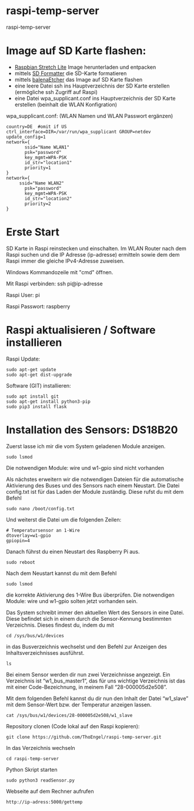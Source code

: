 # raspi-temp-server
raspi-temp-server


# Image auf SD Karte flashen:
- [Raspbian Stretch Lite](https://www.raspberrypi.org/downloads/raspbian/) Image herunterladen und entpacken
- mittels [SD Formatter](https://www.chip.de/downloads/SD-Formatter_72605634.html) die SD-Karte formatieren
- mittels [balenaEtcher](https://www.balena.io/etcher/) das Image auf SD Karte flashen
- eine leere Datei ssh ins Hauptverzeichnis der SD Karte erstellen (ermögliche ssh Zugriff auf Raspi)
- eine Datei wpa_supplicant.conf ins Hauptverzeichnis der SD Karte erstellen (beinhalt die WLAN Konfigration)

wpa_supplicant.conf: (WLAN Namen und WLAN Passwort ergänzen)
```
country=DE  #omit if US
ctrl_interface=DIR=/var/run/wpa_supplicant GROUP=netdev
update_config=1
network={
       ssid="Name WLAN1"
       psk="password"
       key_mgmt=WPA-PSK
       id_str="location1"
       priority=1
}
network={
     ssid="Name WLAN2"
       psk="password"
       key_mgmt=WPA-PSK
       id_str="location2"
       priority=2
}
```

# Erste Start
SD Karte in Raspi reinstecken und einschalten.
Im WLAN Router nach dem Raspi suchen und die IP Adresse (ip-adresse) ermitteln sowie dem dem Raspi immer die gleiche IPv4-Adresse zuweisen.

Windows Kommandozeile mit "cmd" öffnen.

Mit Raspi verbinden: ssh pi@ip-adresse

Raspi User: pi

Raspi Passwort: raspberry

# Raspi aktualisieren / Software installieren
Raspi Update: 
```
sudo apt-get update
sudo apt-get dist-upgrade
```
Software (GIT) installieren:
```
sudo apt install git
sudo apt-get install python3-pip
sudo pip3 install flask
```

# Installation des Sensors: DS18B20
Zuerst lasse ich mir die vom System geladenen Module anzeigen.
```
sudo lsmod
```
Die notwendigen Module: wire und w1-gpio sind nicht vorhanden


Als nächstes erweitern wir die notwendigen Dateien für die automatische Aktivierung des Buses und des Sensors nach einem Neustart.
Die Datei config.txt ist für das Laden der Module zuständig. Diese rufst du mit dem Befehl
```
sudo nano /boot/config.txt
```
Und weiterst die Datei um die folgenden Zeilen:
```
# Temperatursensor an 1-Wire
dtoverlay=w1-gpio
gpiopin=4
```

Danach führst du einen Neustart des Raspberry Pi aus.
```
sudo reboot
```
Nach dem Neustart kannst du mit dem Befehl
```
sudo lsmod
```
die korrekte Aktivierung des 1-Wire Bus überprüfen.
Die notwendigen Module: wire und w1-gpio solten jetzt vorhanden sein.

Das System schreibt immer den aktuellen Wert des Sensors in eine Datei. Diese befindet sich in einem durch die Sensor-Kennung bestimmten Verzeichnis. Dieses findest du, indem du mit
```
cd /sys/bus/w1/devices
```
in das Busverzeichnis wechselst und den Befehl zur Anzeigen des Inhaltsverzeichnisses ausführst.
```
ls
```
Bei einem Sensor werden dir nun zwei Verzeichnisse angezeigt. Ein Verzeichnis ist “w1_bus_master1”, das für uns wichtige Verzeichnis ist das mit einer Code-Bezeichnung, in meinem Fall “28-000005d2e508”.

Mit dem folgenden Befehl kannst du dir nun den Inhalt der Datei “w1_slave” mit dem Sensor-Wert bzw. der Temperatur anzeigen lassen.
```
cat /sys/bus/w1/devices/28-000005d2e508/w1_slave
```

Repository clonen (Code lokal auf den Raspi kopieren):
```
git clone https://github.com/ThoEngel/raspi-temp-server.git
```

In das Verzeichnis wechseln
```
cd raspi-temp-server
```

Python Skript starten
```
sudo python3 readSensor.py
```

Webseite auf dem Rechner aufrufen
```
http://ip-adress:5000/gettemp
```

